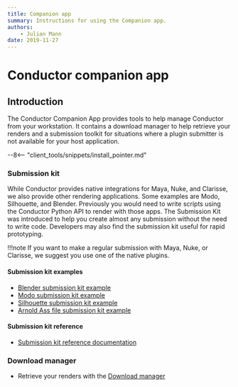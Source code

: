 ```yaml
---
title: Companion app
summary: Instructions for using the Companion app.
authors:
    - Julian Mann
date: 2019-11-27
---
```


# Conductor companion app

## Introduction

The Conductor Companion App provides tools to help manage Conductor from your workstation. It contains a download manager to help retrieve your renders and a submission toolkit for situations where a plugin submitter is not available for your host application. 

--8<-- "client_tools/snippets/install_pointer.md"

### Submission kit
While Conductor provides native integrations for Maya, Nuke, and Clarisse, we also provide other rendering applications. Some examples are Modo, Silhouette, and Blender. Previously you would need to write scripts using the Conductor Python API to render with those apps. The Submission Kit was introduced to help you create almost any submission without the need to write code. Developers may also find the submission kit useful for rapid prototyping.

!!!note
    If you want to make a regular submission with Maya, Nuke, or Clarisse, we suggest you use one of the native plugins.

#### Submission kit examples

* [Blender submission kit example](blender.md)
* [Modo submission kit example](modo.md)
* [Silhouette submission kit example](silhouette.md)
* [Arnold Ass file submission kit example](ass.md)

#### Submission kit reference
* [Submission kit reference documentation](submitter.md)



### Download manager
* Retrieve your renders with the [Download manager](./downloader.md)
